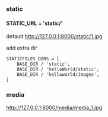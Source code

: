 ### static
#### STATIC_URL = 'static/'
default
http://127.0.0.1:8000/static/1.jpg

add extra dir
```
STATICFILES_DIRS = [
    BASE_DIR / 'static',
    BASE_DIR / 'helloWorld/static',
    BASE_DIR / 'helloworld/images',
]
```


### media
http://127.0.0.1:8000/media/media_1.jpg

